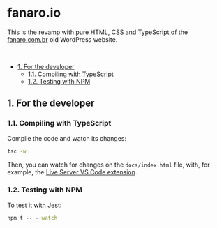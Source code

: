# fanaro.io

This is the revamp with pure HTML, CSS and TypeScript of the [fanaro.com.br][fanaro.com.br] old WordPress website.


[fanaro.com.br]: https://fanaro.com.br

<br>

<!-- TOC depthFrom:2 -->

- [1. For the developer](#1-for-the-developer)
    - [1.1. Compiling with TypeScript](#11-compiling-with-typescript)
    - [1.2. Testing with NPM](#12-testing-with-npm)

<!-- /TOC -->

## 1. For the developer

### 1.1. Compiling with TypeScript

Compile the code and watch its changes:

```cmd
tsc -w
```

Then, you can watch for changes on the `docs/index.html` file, with, for example, the [Live Server VS Code extension][live-server].


[live-server]: https://marketplace.visualstudio.com/items?itemName=ritwickdey.LiveServer

### 1.2. Testing with NPM

To test it with Jest:

```cmd
npm t -- --watch
```